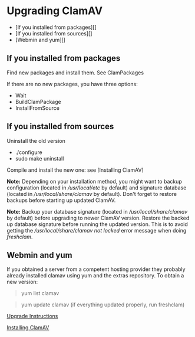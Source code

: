 # Upgrading ClamAV #

* [If you installed from packages][]
* [If you installed from sources][]
* [Webmin and yum][]

## If you installed from packages ##

Find new packages and install them. See ClamPackages

If there are no new packages, you have three options:

* Wait
* BuildClamPackage
* InstallFromSource

## If you installed from sources ##

Uninstall the old version

* ./configure
* sudo make uninstall

Compile and install the new one: see [Installing ClamAV]

__Note:__ Depending on your installation method, you might want to backup configuration (located in _/usr/local/etc_ by default) and signature database (located in _/usr/local/share/clamav_ by default). Don't forget to restore backups before starting up updated ClamAV.

__Note:__ Backup your database signature (located in _/usr/local/share/clamav_ by default) before upgrading to newer ClamAV version. Restore the backed up database signature before running the updated version. This is to avoid getting the _/usr/local/share/clamav not locked_ error message when doing _freshclam_.

## Webmin and yum ##

If you obtained a server from a competent hosting provider they probably already installed clamav using yum and the extras repository. To obtain a new version:

>yum list clamav

>yum update clamav (if everything updated properly, run freshclam)

[Upgrade Instructions](https://github.com/vrtadmin/clamav-faq/blob/master/faq/Upgrading.md)

[Installing ClamAV](https://github.com/vrtadmin/clamav-faq/blob/master/faq/Installing.md)
